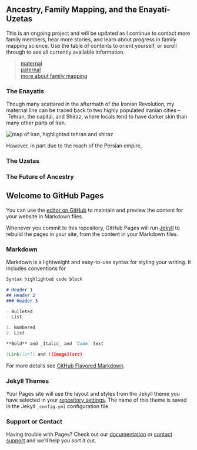 ## Ancestry, Family Mapping, and the Enayati-Uzetas


This is an ongoing project and will be updated as I continue to contact more family members, hear more stories, and learn about progress in family mapping science. Use the table of contents to orient yourself, or scroll through to see all currently available information. 
>[maternal](#The-Enayatis)  
>[paternal](#The-Uzetas)  
>[more about family mapping](#The-Future-of-Ancestry)




### The Enayatis

Though many scattered in the aftermath of the Iranian Revolution, my maternal line can be traced back to two highly populated Iranian cities – Tehran, the capital, and Shiraz, where locals tend to have darker skin than many other parts of Iran. 

![map of iran, highlighted tehran and shiraz](file:///Users/minaenayatiuzeta/Downloads/Untitled%20design%20(3).png)

However, in part due to the reach of the Persian empire, 


### The Uzetas


### The Future of Ancestry


## Welcome to GitHub Pages

You can use the [editor on GitHub](https://github.com/minaeu/familytree.github.io/edit/gh-pages/index.md) to maintain and preview the content for your website in Markdown files.

Whenever you commit to this repository, GitHub Pages will run [Jekyll](https://jekyllrb.com/) to rebuild the pages in your site, from the content in your Markdown files.

### Markdown

Markdown is a lightweight and easy-to-use syntax for styling your writing. It includes conventions for

```markdown
Syntax highlighted code block

# Header 1
## Header 2
### Header 3

- Bulleted
- List

1. Numbered
2. List

**Bold** and _Italic_ and `Code` text

[Link](url) and ![Image](src)
```

For more details see [GitHub Flavored Markdown](https://guides.github.com/features/mastering-markdown/).

### Jekyll Themes

Your Pages site will use the layout and styles from the Jekyll theme you have selected in your [repository settings](https://github.com/minaeu/familytree.github.io/settings/pages). The name of this theme is saved in the Jekyll `_config.yml` configuration file.

### Support or Contact

Having trouble with Pages? Check out our [documentation](https://docs.github.com/categories/github-pages-basics/) or [contact support](https://support.github.com/contact) and we’ll help you sort it out.
